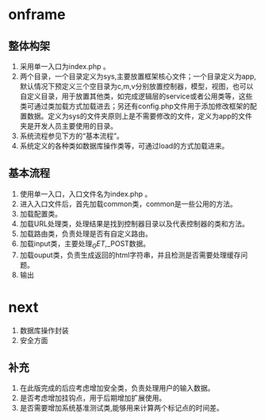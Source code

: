 # onframe

## 整体构架

1. 采用单一入口为index.php 。
2. 两个目录，一个目录定义为sys,主要放置框架核心文件；一个目录定义为app,默认情况下预定义三个空目录为c,m,v分别放置控制器，模型，视图，也可以自定义目录，用于放置其他类，如完成逻辑层的service或者公用类等，这些类可通过类加载方式加载进去；另还有config.php文件用于添加修改框架的配置数据。定义为sys的文件夹原则上是不需要修改的文件，定义为app的文件夹是开发人员主要使用的目录。
3. 系统流程参见下方的“基本流程”。
4. 系统定义的各种类如数据库操作类等，可通过load的方式加载进来。

## 基本流程

1. 使用单一入口，入口文件名为index.php 。
2. 进入入口文件后，首先加载common类，common是一些公用的方法。
3. 加载配置类。
4. 加载URL处理类，处理结果是找到控制器目录以及代表控制器的类和方法。
5. 加载路由类，负责处理是否有自定义路由。
6. 加载input类，主要处理$_GET,$_POST数据。
7. 加载ouput类，负责生成返回的html字符串，并且检测是否需要处理缓存问题。
8. 输出

# next

1. 数据库操作封装
2. 安全方面

## 补充

1. 在此版完成的后应考虑增加安全类，负责处理用户的输入数据。
2. 是否考虑增加挂钩点，用于后期增加扩展使用。
3. 是否需要增加系统基准测试类,能够用来计算两个标记点的时间差。
